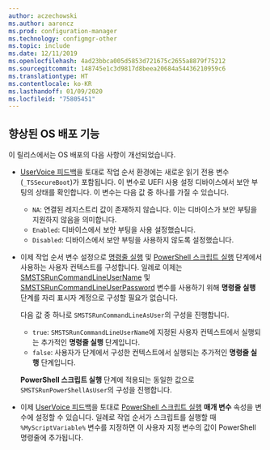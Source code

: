 ```yaml
---
author: aczechowski
ms.author: aaroncz
ms.prod: configuration-manager
ms.technology: configmgr-other
ms.topic: include
ms.date: 12/11/2019
ms.openlocfilehash: 4ad23bbca005d5853d721675c2655a8879f75212
ms.sourcegitcommit: 148745e1c3d9817d8beea20684a54436210959c6
ms.translationtype: HT
ms.contentlocale: ko-KR
ms.lasthandoff: 01/09/2020
ms.locfileid: "75805451"
---
```

## <a name="bkmk_osd"></a> 향상된 OS 배포 기능

이 릴리스에서는 OS 배포의 다음 사항이 개선되었습니다.

- [UserVoice 피드백](https://configurationmanager.uservoice.com/forums/300492-ideas/suggestions/19416577-create-an-osd-variable-for-secure-boot-smstssec)을 토대로 작업 순서 환경에는 새로운 읽기 전용 변수(`_TSSecureBoot`)가 포함됩니다.<!--5842295--> 이 변수로 UEFI 사용 설정 디바이스에서 보안 부팅의 상태를 확인합니다. 이 변수는 다음 값 중 하나를 가질 수 있습니다.

  - `NA`: 연결된 레지스트리 값이 존재하지 않습니다. 이는 디바이스가 보안 부팅을 지원하지 않음을 의미합니다.
  - `Enabled`: 디바이스에서 보안 부팅을 사용 설정했습니다.
  - `Disabled`: 디바이스에서 보안 부팅을 사용하지 않도록 설정했습니다.

- 이제 작업 순서 변수 설정으로 [명령줄 실행](/configmgr/osd/understand/task-sequence-steps#BKMK_RunCommandLine) 및 [PowerShell 스크립트 실행](/configmgr/osd/understand/task-sequence-steps#BKMK_RunPowerShellScript) 단계에서 사용하는 사용자 컨텍스트를 구성합니다.<!-- 5573175 --> 일례로 이제는 [SMSTSRunCommandLineUserName](/configmgr/osd/understand/task-sequence-variables#SMSTSRunCommandLineUserName) 및 [SMSTSRunCommandLineUserPassword](/configmgr/osd/understand/task-sequence-variables#SMSTSRunCommandLineUserPassword) 변수를 사용하기 위해 **명령줄 실행** 단계를 자리 표시자 계정으로 구성할 필요가 없습니다.

  다음 값 중 하나로 `SMSTSRunCommandLineAsUser`의 구성을 진행합니다.

  - `true`: `SMSTSRunCommandLineUserName`에 지정된 사용자 컨텍스트에서 실행되는 추가적인 **명령줄 실행** 단계입니다.
  - `false`: 사용자가 단계에서 구성한 컨텍스트에서 실행되는 추가적인 **명령줄 실행** 단계입니다.

  **PowerShell 스크립트 실행** 단계에 적용되는 동일한 값으로 `SMSTSRunPowerShellAsUser`의 구성을 진행합니다.

- 이제 [UserVoice 피드백](https://configurationmanager.uservoice.com/forums/300492-ideas/suggestions/38377201-pass-a-task-sequence-variable-to-powershell-script)을 토대로 [PowerShell 스크립트 실행](/configmgr/osd/understand/task-sequence-steps#BKMK_RunPowerShellScript) **매개 변수** 속성을 변수에 설정할 수 있습니다.<!-- 5690481 --> 일례로 작업 순서가 스크립트를 실행할 때 `%MyScriptVariable%` 변수를 지정하면 이 사용자 지정 변수의 값이 PowerShell 명령줄에 추가됩니다.
